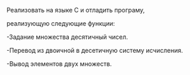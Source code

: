 Реализовать на языке С и отладить програму,

реализующую следующие функции:

-Задание множества десятичный чисел.

-Перевод из двоичной в десетичную систему исчисления.

-Вывод элементов двух множеств.

